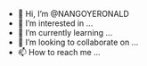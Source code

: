 - 👋 Hi, I’m @NANGOYERONALD
- 👀 I’m interested in ...
- 🌱 I’m currently learning ...
- 💞️ I’m looking to collaborate on ...
- 📫 How to reach me ...

<!---
NANGOYERONALD/NANGOYERONALD is a ✨ special ✨ repository because its `README.md` (this file) appears on your GitHub profile.
You can click the Preview link to take a look at your changes.
--->
